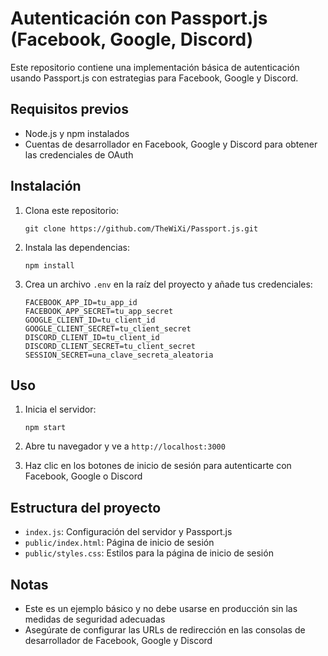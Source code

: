 # Autenticación con Passport.js (Facebook, Google, Discord)

Este repositorio contiene una implementación básica de autenticación usando Passport.js con estrategias para Facebook, Google y Discord.

## Requisitos previos

- Node.js y npm instalados
- Cuentas de desarrollador en Facebook, Google y Discord para obtener las credenciales de OAuth

## Instalación

1. Clona este repositorio:

   ```
   git clone https://github.com/TheWiXi/Passport.js.git
   ```
2. Instala las dependencias:

   ```
   npm install
   ```
3. Crea un archivo `.env` en la raíz del proyecto y añade tus credenciales:

   ```
   FACEBOOK_APP_ID=tu_app_id
   FACEBOOK_APP_SECRET=tu_app_secret
   GOOGLE_CLIENT_ID=tu_client_id
   GOOGLE_CLIENT_SECRET=tu_client_secret
   DISCORD_CLIENT_ID=tu_client_id
   DISCORD_CLIENT_SECRET=tu_client_secret
   SESSION_SECRET=una_clave_secreta_aleatoria
   ```

## Uso

1. Inicia el servidor:

   ```
   npm start
   ```
2. Abre tu navegador y ve a `http://localhost:3000`
3. Haz clic en los botones de inicio de sesión para autenticarte con Facebook, Google o Discord

## Estructura del proyecto

- `index.js`: Configuración del servidor y Passport.js
- `public/index.html`: Página de inicio de sesión
- `public/styles.css`: Estilos para la página de inicio de sesión

## Notas

- Este es un ejemplo básico y no debe usarse en producción sin las medidas de seguridad adecuadas
- Asegúrate de configurar las URLs de redirección en las consolas de desarrollador de Facebook, Google y Discord
